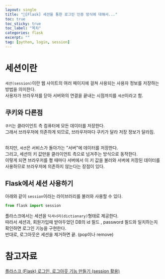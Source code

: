 ```yaml
---
layout: single
title: "📘[Flask] 세션을 통한 로그인 인증 방식에 대해서..."
toc: true
toc_sticky: true
toc_label: "목차"
categories: flask
excerpt: ""
tag: [python, login, session]
---
```


# 세션이란
`세션(session)`이란 웹 사이트의 여러 페이지에 걸쳐 사용되는 사용자 정보를 저장하는 방법을 의미한다.  
사용자가 브라우저를 닫아 서버와의 연결을 끝내는 시점까지를 `세션`이라고 함.  

## 쿠키와 다른점
`쿠키`는 클라이언트 측 컴퓨터에 모든 데이터를 저장한다.  
그래서 브라우저에 의존하게 되므로, 브라우저마다 쿠키가 달라 저장 정보가 달라짐.  
<br>

하지만, `세션`은 서비스가 돌아가는 "서버"에 데이터를 저장한다.  
그리고, 세션의 키 값만을 클라이언트 측으로 넘겨주는 방식으로 동작한다.  
이렇게 되면 브라우저를 켤 때마다 서버에서 이 키 값을 불러와 서버에 저장된 데이터를 사용하므로 브라우저에 의존하지 않는다는 장점이 있다.  

## Flask에서 세션 사용하기
아래와 같이 `session`이라는 라이브러리를 불러와 사용할 수 있다.  
```python
from flask import session 
```  
플라스크에서는 세션을 `딕셔너리(dictionary)`형태로 제공한다.  
따라서 세션과, 회원가입때 받아두었던 DB의 id 필드 , password 필드와 일치하는지 확인하면 로그인 기능을 구현한다.  
반대로, 로그아웃은 세션을 제거하면 끝. (pop이나 remove)

# 참고자료
[플라스크 (Flask) 로그인, 로그아웃 기능 만들기 (session 활용)](https://infinitt.tistory.com/120)  